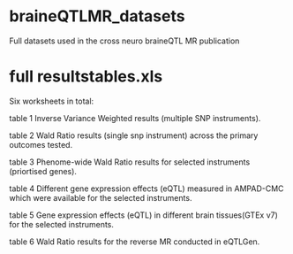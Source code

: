 # braineQTLMR_datasets
Full datasets used in the cross neuro braineQTL MR publication

# full resultstables.xls

Six worksheets in total:

table 1 Inverse Variance Weighted results (multiple SNP instruments).

table 2 Wald Ratio results (single snp instrument) across the primary outcomes tested.

table 3 Phenome-wide Wald Ratio results for selected instruments (priortised genes).

table 4 Different gene expression effects (eQTL) measured in AMPAD-CMC which were available for the selected instruments.

table 5 Gene expression effects (eQTL) in different brain tissues(GTEx v7) for the selected instruments.

table 6 Wald Ratio results for the reverse MR conducted in eQTLGen.




